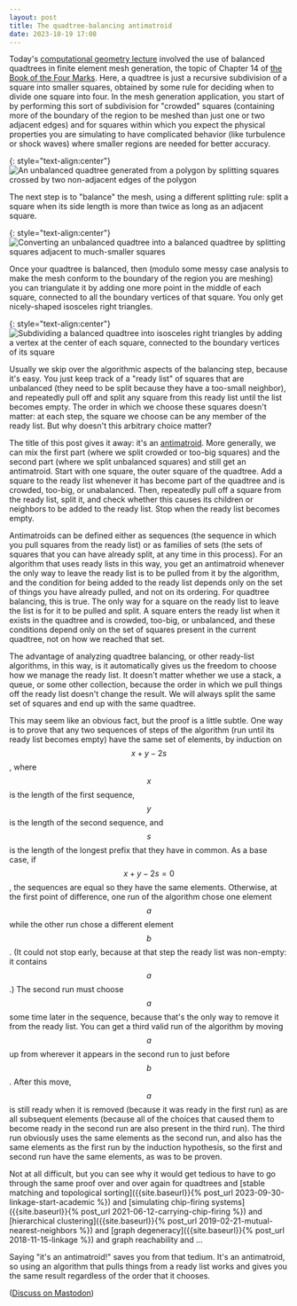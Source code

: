 ```yaml
---
layout: post
title: The quadtree-balancing antimatroid
date: 2023-10-19 17:08
---
```

Today's [computational geometry lecture](https://ics.uci.edu/~eppstein/164/) involved the use of balanced quadtrees in finite element mesh generation, the topic of Chapter 14 of [the Book of the Four Marks](http://link.springer.com/book/10.1007/978-3-540-77974-2). Here, a quadtree is just a recursive subdivision of a square into smaller squares, obtained by some rule for deciding when to divide one square into four. In the mesh generation application, you start of by performing this sort of subdivision for "crowded" squares (containing more of the boundary of the region to be meshed than just one or two adjacent edges) and for squares within which you expect the physical properties you are simulating to have complicated behavior (like turbulence or shock waves) where smaller regions are needed for better accuracy.

{: style="text-align:center"}
![An unbalanced quadtree generated from a polygon by splitting squares crossed by two non-adjacent edges of the polygon]({{site.baseurl}}/assets/2023/qt-mesh.svg)

The next step is to "balance" the mesh, using a different splitting rule: split a square when its side length is more than twice as long as an adjacent square.

{: style="text-align:center"}
![Converting an unbalanced quadtree into a balanced quadtree by splitting squares adjacent to much-smaller squares]({{site.baseurl}}/assets/2023/balanced.svg)

Once your quadtree is balanced, then (modulo some messy case analysis to make the mesh conform to the boundary of the region you are meshing) you can triangulate it by adding one more point in the middle of each square, connected to all the boundary vertices of that square. You only get nicely-shaped isosceles right triangles.

{: style="text-align:center"}
![Subdividing a balanced quadtree into isosceles right triangles by adding a vertex at the center of each square, connected to the boundary vertices of its square]({{site.baseurl}}/assets/2023/triangulate-qt.svg)

Usually we skip over the algorithmic aspects of the balancing step, because it's easy. You just keep track of a "ready list" of squares that are unbalanced (they need to be split because they have a too-small neighbor), and repeatedly pull off and split any square from this ready list until the list becomes empty. The order in which we choose these squares doesn't matter: at each step, the square we choose can be any member of the ready list. But why doesn't this arbitrary choice matter?

The title of this post gives it away: it's an [antimatroid](https://en.wikipedia.org/wiki/Antimatroid). More generally, we can mix the first part (where we split crowded or too-big squares) and the second part (where we split unbalanced squares) and still get an antimatroid. Start with one square, the outer square of the quadtree. Add a square to the ready list whenever it has become part of the quadtree and is crowded, too-big, or unabalanced. Then, repeatedly pull off a square from the ready list, split it, and check whether this causes its children or neighbors to be added to the ready list. Stop when the ready list becomes empty.

Antimatroids can be defined either as sequences (the sequence in which you pull squares from the ready list) or as families of sets (the sets of squares that you can have already split, at any time in this process). For an algorithm that uses ready lists in this way, you get an antimatroid whenever the only way to leave the ready list is to be pulled from it by the algorithm, and the condition for being added to the ready list depends only on the set of things you have already pulled, and not on its ordering. For quadtree balancing, this is true. The only way for a square on the ready list to leave the list is for it to be pulled and split. A square enters the ready list when it exists in the quadtree and is crowded, too-big, or unbalanced, and these conditions depend only on the set of squares present in the current quadtree, not on how we reached that set.

The advantage of analyzing quadtree balancing, or other ready-list algorithms, in this way, is it automatically gives us the freedom to choose how we manage the ready list. It doesn't matter whether we use a stack, a queue, or some other collection, because the order in which we pull things off the ready list doesn't change the result. We will always split the same set of squares and end up with the same quadtree.

This may seem like an obvious fact, but the proof is a little subtle. One way is to prove that any two sequences of steps of the algorithm (run until its ready list becomes empty) have the same set of elements, by induction on $$x+y-2s$$, where $$x$$ is the length of the first sequence, $$y$$ is the length of the second sequence, and $$s$$ is the length of the longest prefix that they have in common. As a base case, if $$x+y-2s=0$$, the sequences are equal so they have the same elements. Otherwise, at the first point of difference, one run of the algorithm chose one element $$a$$ while the other run chose a different element $$b$$. (It could not stop early, because at that step the ready list was non-empty: it contains $$a$$.) The second run must choose $$a$$ some time later in the sequence, because that's the only way to remove it from the ready list. You can get a third valid run of the algorithm by moving $$a$$ up from wherever it appears in the second run to just before $$b$$. After this move, $$a$$ is still ready when it is removed (because it was ready in the first run) as are all subsequent elements (because all of the choices that caused them to become ready in the second run are also present in the third run). The third run obviously uses the same elements as the second run, and also has the same elements as the first run by the induction hypothesis, so the first and second run have the same elements, as was to be proven.

Not at all difficult, but you can see why it would get tedious to have to go through the same proof over and over again for quadtrees and [stable matching and topological sorting]({{site.baseurl}}{% post_url 2023-09-30-linkage-start-academic %}) and [simulating chip-firing systems]({{site.baseurl}}{% post_url 2021-06-12-carrying-chip-firing %}) and [hierarchical clustering]({{site.baseurl}}{% post_url 2019-02-21-mutual-nearest-neighbors %}) and [graph degeneracy]({{site.baseurl}}{% post_url 2018-11-15-linkage %}) and graph reachability and ...

Saying "it's an antimatroid!" saves you from that tedium. It's an antimatroid, so using an algorithm that pulls things from a ready list works and gives you the same result regardless of the order that it chooses.

([Discuss on Mastodon](https://mathstodon.xyz/@11011110/111264471182298247))